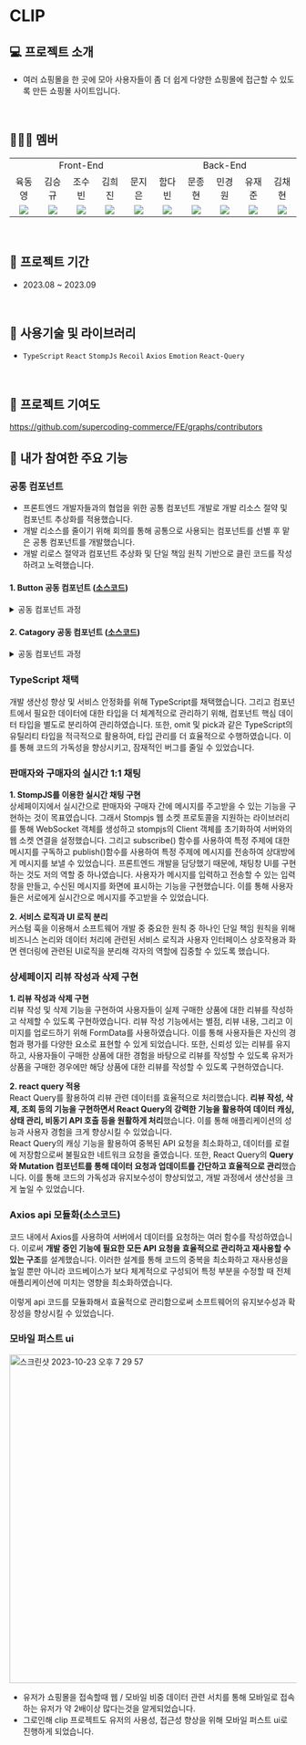 # CLIP

## 💻 프로젝트 소개
- 여러 쇼핑몰을 한 곳에 모아 사용자들이 좀 더 쉽게 다양한 쇼핑몰에 접근할 수 있도록 만든 쇼핑몰 사이트입니다.
<br/>

## 🧑‍🤝‍🧑 멤버
<table style="text-align: center">
<tr>
<td colspan="5">Front-End</td>
<td colspan="5">Back-End</td>
</tr>
<tr>
<td>육동영</a></td>
<td>김승규</a></td>
<td>조수빈</a></td>
<td>김희진</a></td>
<td>문지은</a></td>
<td>함다빈</a></td>
<td>문종현</a></td>
<td>민경원</a></td>
<td>유재준</a></td>
<td>김채현</a></td>
</tr>
<tr>
<td><img src="https://img.shields.io/badge/React-61DAFB?style=flat-square&logo=React&logoColor=white"/></td>
<td><img src="https://img.shields.io/badge/React-61DAFB?style=flat-square&logo=React&logoColor=white"/></td>
<td><img src="https://img.shields.io/badge/React-61DAFB?style=flat-square&logo=React&logoColor=white"/></td>
<td><img src="https://img.shields.io/badge/React-61DAFB?style=flat-square&logo=React&logoColor=white"/></td>
<td><img src="https://img.shields.io/badge/React-61DAFB?style=flat-square&logo=React&logoColor=white"/></td>
<td><img src="https://img.shields.io/badge/Springboot-6DB33F?style=flat-square&logo=Springboot&logoColor=white"/></td>
<td><img src="https://img.shields.io/badge/Springboot-6DB33F?style=flat-square&logo=Springboot&logoColor=white"/></td>
<td><img src="https://img.shields.io/badge/Springboot-6DB33F?style=flat-square&logo=Springboot&logoColor=white"/></td>
<td><img src="https://img.shields.io/badge/Springboot-6DB33F?style=flat-square&logo=Springboot&logoColor=white"/></td>
<td><img src="https://img.shields.io/badge/Springboot-6DB33F?style=flat-square&logo=Springboot&logoColor=white"/></td>
</table>

<br/>

## 📆 프로젝트 기간
- 2023.08 ~ 2023.09
<br/>

## 📖 사용기술 및 라이브러리
- `TypeScript`  `React` `StompJs` `Recoil`  `Axios` `Emotion`  `React-Query` 
<br/>


## 🔔 프로젝트 기여도
https://github.com/supercoding-commerce/FE/graphs/contributors

## 🔔 내가 참여한 주요 기능
### 공통 컴포넌트
- 프론트엔드 개발자들과의 협업을 위한 공통 컴포넌트 개발로 개발 리소스 절약 및 컴포넌트 추상화를 적용했습니다.
- 개발 리소스를 줄이기 위해 회의를 통해 공통으로 사용되는 컴포넌트를 선별 후 맡은 공통 컴포넌트를 개발했습니다.
- 개발 리로스 절약과 컴포넌트 추상화 및 단일 책임 원칙 기반으로 클린 코드를 작성하려고 노력했습니다.

#### 1. Button 공동 컴포넌트 ([소스코드](https://github.com/cho-subin/-Clip/blob/dev/src/components/common/Button/Button.tsx))
<details>
<summary>공동 컴포넌트 과정</summary>

<img width="500" alt="스크린샷 2023-10-23 오후 6 20 57" src="https://github.com/cho-subin/-Clip/assets/100771469/58c0ce50-8706-49b1-983d-d5a17fed6557">
<br/>
<br/> <img width="477" alt="스크린샷 2023-10-23 오후 6 26 06" src="https://github.com/cho-subin/-Clip/assets/100771469/70d4a573-b716-4ff6-982b-5fdc9be8557b">

- 피그마에서 사용할 버튼들을 모아서 비슷한 모양끼리 정리 후 정리한 버튼들을 토대로 variant, size, color,width를 기준으로 추상화 계획을 세웠습니다.
<br/> 
<br/> <img width="491" alt="스크린샷 2023-10-23 오후 6 42 17" src="https://github.com/cho-subin/-Clip/assets/100771469/be6abf53-1347-464a-8cc8-501af260f714">
<br/> <img width="387" alt="스크린샷 2023-10-23 오후 6 43 27" src="https://github.com/cho-subin/-Clip/assets/100771469/fc660405-6ccf-481a-b9ea-f90d8640b609">

- 이렇게 사용할 컴포넌트에 Button 컴포넌트 import와 props로 원하는 버튼의 설정을 내려주어 컴포넌트에 요구되는 버튼을 생성할 수 있었습니다.
</details>

#### 2. Catagory 공동 컴포넌트 ([소스코드](https://github.com/cho-subin/-Clip/blob/dev/src/components/common/Category/Category.tsx))
<details>
<summary>공동 컴포넌트 과정</summary>
<img width="500" alt="스크린샷 2023-10-23 오후 6 50 37" src="https://github.com/cho-subin/-Clip/assets/100771469/c0a1b79e-5987-43bd-bb69-a04e1183a4b0">
<br/>
  
- Catagory ui는 동일하고 안의 내용과 icon이 달라지기 때문에 icon, title, onClick(클릭했을때 이동할 주소), options(category의 하위 category list)를 기준으로 추상화 계획을 세웠습니다.
<br/> 
<br/> <img width="287" alt="스크린샷 2023-10-23 오후 7 08 00" src="https://github.com/cho-subin/-Clip/assets/100771469/02db9d8b-9ed4-4ffa-a8b7-b724634b6772">
<br/> <img width="287" alt="스크린샷 2023-10-23 오후 7 09 26" src="https://github.com/cho-subin/-Clip/assets/100771469/b0aa976f-0294-4c05-97ce-a700cac11649">

- 이렇게 사용할 컴포넌트에 category 컴포넌트 import와 props로 원하는 상위, 하위 카테고리의 설정을 내려주어 컴포넌트에 요구되는 카테고리들을 생성할 수 있었습니다.
</details>

### TypeScript 채택
개발 생산성 향상 및 서비스 안정화를 위해 TypeScript를 채택했습니다. 그리고 컴포넌트에서 필요한 데이터에 대한 타입을 더 체계적으로 관리하기 위해, 컴포넌트 핵심 데이터 타입을 별도로 분리하여 관리하였습니다. 또한, omit 및 pick과 같은 TypeScript의 유틸리티 타입을 적극적으로 활용하여, 타입 관리를 더 효율적으로 수행하였습니다. 이를 통해 코드의 가독성을 향상시키고, 잠재적인 버그를 줄일 수 있었습니다. 

### 판매자와 구매자의 실시간 1:1 채팅
**1. StompJS를 이용한 실시간 채팅 구현**<br/>
상세페이지에서 실시간으로 판매자와 구매자 간에 메시지를 주고받을 수 있는 기능을 구현하는 것이 목표였습니다. 그래서 Stompjs 웹 소켓 프로토콜을 지원하는 라이브러리를 통해 WebSocket 객체를 생성하고 stompjs의 Client 객체를 초기화하여 서버와의 웹 소켓 연결을 설정했습니다. 그리고 subscribe() 함수를 사용하여 특정 주제에 대한 메시지를 구독하고 publish()함수를 사용하여 특정 주제에 메시지를 전송하여 상대방에게 메시지를 보낼 수 있었습니다. 프론트엔드 개발을 담당했기 때문에, 채팅창 UI를 구현하는 것도 저의 역할 중 하나였습니다. 사용자가 메시지를 입력하고 전송할 수 있는 입력창을 만들고, 수신된 메시지를 화면에 표시하는 기능을 구현했습니다. 이를 통해 사용자들은 서로에게 실시간으로 메시지를 주고받을 수 있었습니다.<br/>

**2. 서비스 로직과 UI 로직 분리**<br/>
커스텀 훅을 이용해서 소프트웨어 개발 중 중요한 원칙 중 하나인 단일 책임 원칙을 위해 비즈니스 논리와 데이터 처리에 관련된 서비스 로직과 사용자 인터페이스 상호작용과 화면 렌더링에 관련된 UI로직을 분리해 각자의 역할에 집중할 수 있도록 했습니다. 

### 상세페이지 리뷰 작성과 삭제 구현
**1. 리뷰 작성과 삭제 구현**<br/>
리뷰 작성 및 삭제 기능을 구현하여 사용자들이 실제 구매한 상품에 대한 리뷰를 작성하고 삭제할 수 있도록 구현하였습니다. 리뷰 작성 기능에서는 별점, 리뷰 내용, 그리고 이미지를 업로드하기 위해 FormData를 사용하였습니다. 이를 통해 사용자들은 자신의 경험과 평가를 다양한 요소로 표현할 수 있게 되었습니다. 또한, 신뢰성 있는 리뷰를 유지하고, 사용자들이 구매한 상품에 대한 경험을 바탕으로 리뷰를 작성할 수 있도록 유저가 상품을 구매한 경우에만 해당 상품에 대한 리뷰를 작성할 수 있도록 구현하였습니다.<br/>

**2. react query 적용**<br/>
React Query를 활용하여 리뷰 관련 데이터를 효율적으로 처리했습니다. **리뷰 작성, 삭제, 조회 등의 기능을 구현하면서 React Query의 강력한 기능을 활용하여 데이터 캐싱, 상태 관리, 비동기 API 호출 등을 원활하게 처리**했습니다. 이를 통해 애플리케이션의 성능과 사용자 경험을 크게 향상시킬 수 있었습니다.
<br/>
React Query의 캐싱 기능을 활용하여 중복된 API 요청을 최소화하고, 데이터를 로컬에 저장함으로써 불필요한 네트워크 요청을 줄였습니다. 또한, React Query의 **Query와 Mutation 컴포넌트를 통해 데이터 요청과 업데이트를 간단하고 효율적으로 관리**했습니다. 이를 통해 코드의 가독성과 유지보수성이 향상되었고, 개발 과정에서 생산성을 크게 높일 수 있었습니다.

### Axios api 모듈화(소스코드)
코드 내에서 Axios를 사용하여 서버에서 데이터를 요청하는 여러 함수를 작성하였습니다. 이로써 **개발 중인 기능에 필요한 모든 API 요청을 효율적으로 관리하고 재사용할 수 있는 구조**를 설계했습니다. 이러한 설계를 통해 코드의 중복을 최소화하고 재사용성을 높일 뿐만 아니라 코드베이스가 보다 체계적으로 구성되어 특정 부분을 수정할 때 전체 애플리케이션에 미치는 영향을 최소화하였습니다.

이렇게 api 코드를 모듈화해서 효율적으로 관리함으로써 소프트웨어의 유지보수성과 확장성을 향상시킬 수 있었습니다.

### 모바일 퍼스트 ui
<img width="576" alt="스크린샷 2023-10-23 오후 7 29 57" src="https://github.com/cho-subin/Clip/assets/100771469/73153b7b-bdd5-4ca7-bcf9-9c335205eaa6">

- 유저가 쇼핑몰을 접속할때 웹 / 모바일 비중 데이터 관련 서치를 통해 모바일로 접속하는 유저가 약 2배이상 많다는것을 알게되었습니다.
- 그로인해 clip 프로젝트도 유저의 사용성, 접근성 향상을 위해 모바일 퍼스트 ui로 진행하게 되었습니다.
